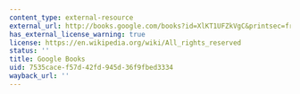 ```yaml
---
content_type: external-resource
external_url: http://books.google.com/books?id=XlKT1UFZkVgC&printsec=frontcover
has_external_license_warning: true
license: https://en.wikipedia.org/wiki/All_rights_reserved
status: ''
title: Google Books
uid: 7535cace-f57d-42fd-945d-36f9fbed3334
wayback_url: ''
---
```

